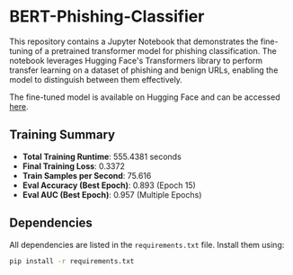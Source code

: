 # BERT-Phishing-Classifier



This repository contains a Jupyter Notebook that demonstrates the fine-tuning of a pretrained transformer model for phishing classification. The notebook leverages Hugging Face's Transformers library to perform transfer learning on a dataset of phishing and benign URLs, enabling the model to distinguish between them effectively.

The fine-tuned model is available on Hugging Face and can be accessed [here](https://huggingface.co/dhruvyadav89300/BERT-phishing-classifier).

## Training Summary

- **Total Training Runtime**: 555.4381 seconds
- **Final Training Loss**: 0.3372
- **Train Samples per Second**: 75.616
- **Eval Accuracy (Best Epoch)**: 0.893 (Epoch 15)
- **Eval AUC (Best Epoch)**: 0.957 (Multiple Epochs)

## Dependencies

All dependencies are listed in the `requirements.txt` file. Install them using:
```bash
pip install -r requirements.txt
```
